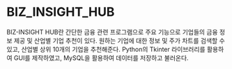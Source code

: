 # BIZ_INSIGHT_HUB
BIZ-INSIGHT HUB란 간단한 금융 관련 프로그램으로 주요 기능으로 기업들의 금융 정보 제공 및 산업별 기업 추천이 있다. 원하는 기업에 대한 정보 및 주가 차트를 검색할 수 있고, 산업별 상위 10개의 기업을 추천해준다. Python의 Tkinter 라이브러리를 활용하여 GUI를 제작하였고, MySQL을 활용하여 데이터를 저장하고 불러온다.
